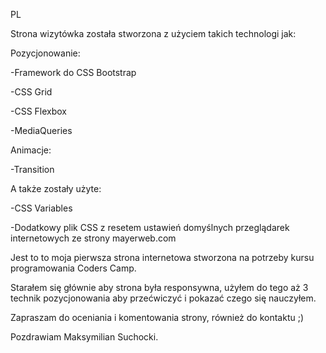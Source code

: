 PL



Strona wizytówka została stworzona z użyciem takich technologi jak:

Pozycjonowanie:

-Framework do CSS Bootstrap

-CSS Grid

-CSS Flexbox

-MediaQueries

Animacje:

-Transition

A także zostały użyte:

-CSS Variables

-Dodatkowy plik CSS z resetem ustawień domyślnych przeglądarek internetowych ze strony mayerweb.com



Jest to to moja pierwsza strona internetowa stworzona na potrzeby kursu programowania Coders Camp.

Starałem się głównie aby strona była responsywna, użyłem do tego aż 3 technik pozycjonowania aby przećwiczyć i pokazać czego się nauczyłem.



Zapraszam do oceniania i komentowania strony, również do kontaktu ;)



Pozdrawiam Maksymilian Suchocki.
